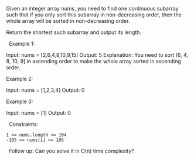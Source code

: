 Given an integer array nums, you need to find one continuous subarray such that if you only sort this subarray in non-decreasing order, then the whole array will be sorted in non-decreasing order.

Return the shortest such subarray and output its length.

 
Example 1:

Input: nums = [2,6,4,8,10,9,15]
Output: 5
Explanation: You need to sort [6, 4, 8, 10, 9] in ascending order to make the whole array sorted in ascending order.


Example 2:

Input: nums = [1,2,3,4]
Output: 0


Example 3:

Input: nums = [1]
Output: 0


 
Constraints:


	1 <= nums.length <= 104
	-105 <= nums[i] <= 105


 
Follow up: Can you solve it in O(n) time complexity?